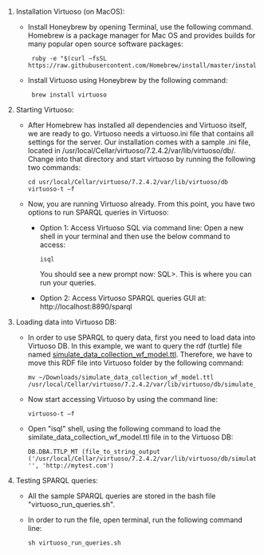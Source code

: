 
1. Installation Virtuoso (on MacOS): 
   - Install Honeybrew by opening Terminal, use the following command. Homebrew is a package manager for Mac OS and provides builds for      many popular open source software packages:
          
          
          ruby -e "$(curl –fsSL https://raw.githubusercontent.com/Homebrew/install/master/install)" 

   - Install Virtuoso using Honeybrew by the following command: 
          
          brew install virtuoso 
          
2. Starting Virtuoso: 
   - After Homebrew has installed all dependencies and Virtuoso itself, we are ready to go. Virtuoso needs a virtuoso.ini file that contains all settings for the server. Our installation comes with a sample .ini file, located in /usr/local/Cellar/virtuoso/7.2.4.2/var/lib/virtuoso/db/. Change into that directory and start virtuoso by running the following two commands: 
    
         cd usr/local/Cellar/virtuoso/7.2.4.2/var/lib/virtuoso/db  
         virtuoso-t –f 
         
   - Now, you are running Virtuoso already. From this point, you have two options to run SPARQL queries in Virtuoso: 
 
      + Option 1: Access Virtuoso SQL via command line: Open a new shell in your terminal and then use the below command to access:
      
	        isql 
          
          You should see a new prompt now: SQL>. This is where you can run your queries.
          
      + Option 2: Access Virtuoso SPARQL queries GUI at: http://localhost:8890/sparql 

3. Loading data into Virtuoso DB:

   - In order to use SPARQL to query data, first you need to load data into Virtuoso DB. In this example, we want to query the rdf (turtle) file named [simulate_data_collection_wf_model.ttl](DataONE-Prov-Summer-2017/examples/simulate_data_collection/RDF-facts/simulate_data_collection_wf_model.ttl). Therefore, we have to move this RDF file into Virtuoso folder by the following command:

         mv ~/Downloads/simulate_data_collection_wf_model.ttl /usr/local/Cellar/virtuoso/7.2.4.2/var/lib/virtuoso/db/simulate_data_collection_wf_model.ttl 
 
   - Now start accessing Virtuoso by using the command line:
   
         virtuoso-t –f 
   
   - Open "isql" shell, using the following command to load the similate_data_collection_wf_model.ttl file in to the Virtuoso DB:
   
         DB.DBA.TTLP_MT (file_to_string_output ('/usr/local/Cellar/virtuoso/7.2.4.2/var/lib/virtuoso/db/simulate_data_collection_wf_model.ttl'), '', 'http://mytest.com')
	 
4. Testing SPARQL queries:
   - All the sample SPARQL queries are stored in the bash file "virtuoso_run_queries.sh".
   - In order to run the file, open terminal, run the following command line:
         
         sh virtuoso_run_queries.sh
